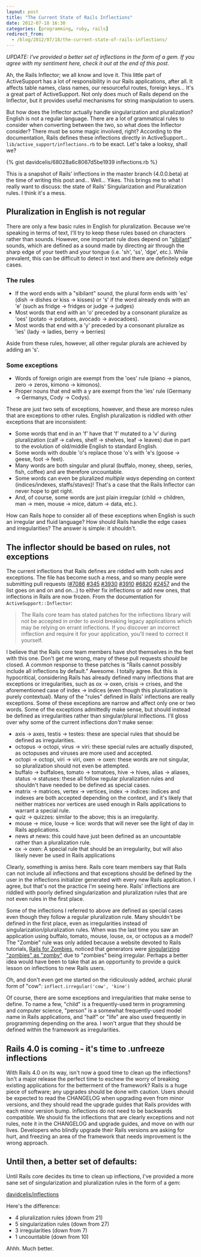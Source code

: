 ```yaml
---
layout: post
title: "The Current State of Rails Inflections"
date: 2012-07-18 16:30
categories: [programming, ruby, rails]
redirect_from:
  - /blog/2012/07/18/the-current-state-of-rails-inflections/
---
```


_UPDATE: I've provided a better set of inflections in the form of a gem. If you agree with my sentiment here, check it out at the end of this post._

Ah, the Rails Inflector; we all know and love it. This little part of ActiveSupport has a lot of responsibility in our Rails applications, after all. It affects table names, class names, our resourceful routes, foreign keys... It's a great part of ActiveSupport. Not only does much of Rails depend on the Inflector, but it provides useful mechanisms for string manipulation to users.

But how does the Inflector actually handle singularization and pluralization? English is not a regular language. There are a lot of grammatical rules to consider when converting between the two, so what does the Inflector consider? There must be some magic involved, right? According to the documentation, Rails defines these inflections directly in ActiveSupport... `lib/active_support/inflections.rb` to be exact. Let's take a looksy, shall we?

{% gist davidcelis/68028a6c8067d5be1939 inflections.rb %}

This is a snapshot of Rails' inflections in the master branch (4.0.0.beta) at the time of writing this post and... Well... Yikes. This brings me to what I really want to discuss: the state of Rails' Singularization and Pluralization rules. I think it's a mess.

## Pluralization in English is not regular

There are only a few basic rules in English for pluralization. Because we're speaking in terms of text, I'll try to keep these rules based on characters rather than sounds. However, one important rule does depend on "[sibilant](http://en.wikipedia.org/wiki/Sibilant)" sounds, which are defined as a sound made by directing air through the sharp edge of your teeth and your tongue (i.e. 'sh', 'ss', 'dge', etc.). While prevalent, this can be difficult to detect in text and there are definitely edge cases.

### The rules

* If the word ends with a "sibilant" sound, the plural form ends with 'es' (dish → dishes or kiss → kisses) or 's' if the word already ends with an 'e' (such as fridge → fridges or judge → judges)
* Most words that end with an 'o' preceded by a consonant pluralize as 'oes' (potato → potatoes, avocado → avocadoes).
* Most words that end with a 'y' preceded by a consonant pluralize as 'ies' (lady → ladies, berry → berries)

Aside from these rules, however, all other regular plurals are achieved by adding an 's'.

### Some exceptions

* Words of foreign origin are exempt from the 'oes' rule (piano → pianos, zero → zeros, kimono → kimonos).
* Proper nouns that end with a y are exempt from the 'ies' rule (Germany → Germanys, Cody → Codys).

These are just two sets of exceptions, however, and these are moreso rules that are exceptions to other rules. English pluralization is riddled with other exceptions that are inconsistent:

* Some words that end in an 'f' have that 'f' mutated to a 'v' during pluralization (calf → calves, shelf → shelves, leaf → leaves) due in part to the evolution of old/middle English to standard English.
* Some words with double 'o's replace those 'o's with 'e's (goose → geese, foot → feet).
* Many words are both singular and plural (buffalo, money, sheep, series, fish, coffee) and are therefore uncountable.
* Some words can even be pluralized _multiple ways_ depending on context (indices/indexes, staffs/staves)! That's a case that the Rails Inflector can never hope to get right.
* And, of course, some words are just plain irregular (child → children, man → men, mouse → mice, datum → data, etc.).

How can Rails hope to consider all of these exceptions when English is such an irregular and fluid language? How should Rails handle the edge cases and irregularities? The answer is simple: it shouldn't.

## The inflector should be based on rules, not exceptions

The current inflections that Rails defines are riddled with both rules and exceptions. The file has become such a mess, and so many people were submitting pull requests ([#7086](https://github.com/rails/rails/pull/7086) [#345](https://github.com/rails/rails/pull/345) [#3930](https://github.com/rails/rails/pull/3930) [#3910](https://github.com/rails/rails/pull/3910) [#6820](https://github.com/rails/rails/pull/6820) [#2457](https://github.com/rails/rails/pull/2457) and the list goes on and on and on...) to either fix inflections or add new ones, that inflections in Rails are now frozen. From the documentation for `ActiveSupport::Inflector`:

> The Rails core team has stated patches for the inflections library will not be accepted in order to avoid breaking legacy applications which may be relying on errant inflections. If you discover an incorrect inflection and require it for your application, you'll need to correct it yourself.

I believe that the Rails core team members have shot themselves in the feet with this one. Don't get me wrong, many of these pull requests _should_ be closed. A common response to these patches is "Rails cannot possibly include all inflections by default." Awesome. I totally agree. But this is hypocritical, considering Rails has already defined many inflections that are exceptions or irregularities, such as ox → oxen, crisis → crises, and the aforementioned case of index → indices (even though this pluralization is purely contextual). Many of the "rules" defined in Rails' inflections are really exceptions. Some of these exceptions are narrow and affect only one or two words. Some of the exceptions admittedly make sense, but should instead be defined as irregularities rather than singular/plural inflections. I'll gloss over why some of the current inflections _don't_ make sense:

* axis → axes, testis → testes: these are special rules that should be defined as irregularities.
* octopus → octopi, virus → viri: these special rules are actually disputed, as octopuses and viruses are more used and accepted.
* octopi → octopi, viri → viri, oxen → oxen: these words are not singular, so pluralization should not even be attempted.
* buffalo → buffaloes, tomato → tomatoes, hive → hives, alias → aliases, status → statuses: these all follow regular pluralization rules and shouldn't have needed to be defined as special cases.
* matrix → matrices, vertex → vertices, index → indices: indices and indexes are both accepted depending on the context, and it's likely that neither matrices nor vertices are used enough in Rails applications to warrant a special rule.
* quiz → quizzes: similar to the above; this is an irregularity.
* mouse → mice, louse → lice: words that will never see the light of day in Rails applications.
* news ⇄ news: this could have just been defined as an uncountable rather than a pluralization rule.
* ox → oxen: A special rule that should be an irregularity, but will also likely never be used in Rails applications

Clearly, something is amiss here. Rails core team members say that Rails can not include all inflections and that exceptions should be defined by the user in the inflections initializer generated with every new Rails application. I agree, but that's not the practice I'm seeing here. Rails' inflections are riddled with poorly defined singularization and pluralization rules that are not even rules in the first place.

Some of the inflections I referred to above are defined as special cases even though they follow a regular pluralization rule. Many shouldn't be defined in the first place, even as irregularities instead of singularization/pluralization rules. When was the last time you saw an application using buffalo, tomato, mouse, louse, ox, or octopus as a model? The "Zombie" rule was only added because a website devoted to Rails tutorials, [Rails for Zombies](http://railsforzombies.org/), noticed that generators were [singularizing "zombies" as "zomby"](https://github.com/rails/rails/pull/2457) due to "zombies" being irregular. Perhaps a better idea would have been to take that as an opportunity to provide a quick lesson on inflections to new Rails users.

Oh, and don't even get me started on the ridiculously added, archaic plural form of "cow": `inflect.irregular('cow', 'kine')`

Of course, there are some exceptions and irregularities that make sense to define. To name a few, "child" is a frequently-used term in programming and computer science, "person" is a somewhat frequently-used model name in Rails applications, and "half" or "life" are also used frequently in programming depending on the area. I won't argue that they should be defined within the framework as irregularities.

## Rails 4.0 is coming - it's time to .unfreeze inflections

With Rails 4.0 on its way, isn't now a good time to clean up the inflections? Isn't a major release the perfect time to eschew the worry of breaking existing applications for the betterment of the framework? Rails is a huge piece of software; any upgrades should be done with caution. Users should be expected to read the CHANGELOG when upgrading even from minor versions, and they should read the upgrade guides that Rails provides with each minor version bump. Inflections do not need to be backwards compatible. We should fix the inflections that are clearly exceptions and not rules, note it in the CHANGELOG and upgrade guides, and move on with our lives. Developers who blindly upgrade their Rails versions are asking for hurt, and freezing an area of the framework that needs improvement is the wrong approach.

## Until then, a better set of defaults:

Until Rails core decides its time to clean up inflections, I've provided a more sane set of singularization and pluralization rules in the form of a gem:

[davidcelis/inflections](https://github.com/davidcelis/inflections)

Here's the difference:

* 4 pluralization rules (down from 21)
* 5 singularization rules (down from 27)
* 3 irregularities (down from 7)
* 1 uncountable (down from 10)

Ahhh. Much better.